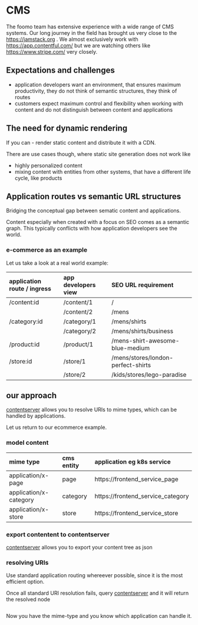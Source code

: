 # CMS

The foomo team has extensive experience with a wide range of CMS systems. Our long journey in the field has brought us very close to the https://jamstack.org . We almost exclusively work with https://app.contentful.com/ but we are watching others like https://www.stripe.com/ very closely.

## Expectations and challenges

- application developers want an environment, that ensures maximum productivity, they do not think of semantic structures, they think of routes
- customers expect maximum control and flexibility when working with content and do not distinguish between content and applications

## The need for dynamic rendering

If you can - render static content and distribute it with a CDN. 

There are use cases though, where static site generation does not work like

- highly personalized content
- mixing content with entities from other systems, that have a different life cycle, like products

## Application routes vs semantic URL structures

Bridging the conceptual gap between sematic content and applications.

Content especially when created with a focus on SEO comes as a semantic graph. This typically conflicts with how application developers see the world. 

### e-commerce as an example

Let us take a look at a real world example:

| application route / ingress | app developers view  | SEO URL requirement                |
|:----------------------------|:---------------------|:-----------------------------------|
| /content:id                 | /content/1           | /                                  |
|                             | /content/2           | /mens                              |
| /category:id                | /category/1          | /mens/shirts                       |
|                             | /category/2          | /mens/shirts/business              |
| /product:id                 | /product/1           | /mens-shirt-awesome-blue-medium    |
| /store:id                   | /store/1             | /mens/stores/london-perfect-shirts |
|                             | /store/2             | /kids/stores/lego-paradise         |

## our approach

[contentserver](cms/contentserver) allows you to resolve URIs to mime types, which can be handled by applications.

Let us return to our ecommerce example.

### model content

| mime type              | cms entity  | application eg k8s service        |
|:-----------------------|:------------|:----------------------------------|
| application/x-page     | page        | https://frontend_service_page     |
| application/x-category | category    | https://frontend_service_category |
| application/x-store    | store       | https://frontend_service_store    |

### export contentent to contentserver

[contentserver](cms/contentserver) allows you to export your content tree as json

### resolving URIs

Use standard application routing whereever possible, since it is the most efficient option.

Once all standard URI resolution fails, query [contentserver](cms/contentserver) and it will return the resolved node

```json
```

Now you have the mime-type and you know which application can handle it.



